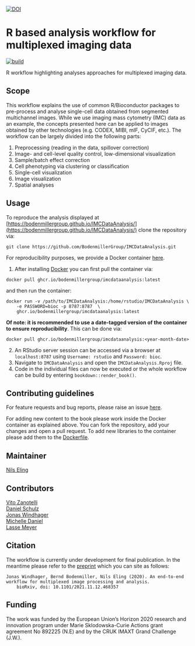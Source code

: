 [![DOI](https://zenodo.org/badge/DOI/10.5281/zenodo.6806449.svg)](https://doi.org/10.5281/zenodo.6806449)

# R based analysis workflow for multiplexed imaging data

<!-- badges: start -->
[![build](https://github.com/BodenmillerGroup/IMCDataAnalysis/actions/workflows/build.yml/badge.svg)](https://github.com/BodenmillerGroup/IMCDataAnalysis/actions/workflows/build.yml)
<!-- badges: end -->

R workflow highlighting analyses approaches for multiplexed imaging data.

## Scope


This workflow explains the use of common R/Bioconductor packages to pre-process and analyse single-cell data obtained from segmented multichannel images.
While we use imaging mass cytometry (IMC) data as an example, the concepts presented here can be applied to images obtained by other technologies (e.g. CODEX, MIBI, mIF, CyCIF, etc.).
The workflow can be largely divided into the following parts:

1. Preprocessing (reading in the data, spillover correction)
2. Image- and cell-level quality control, low-dimensional visualization
3. Sample/batch effect correction
4. Cell phenotyping via clustering or classification
5. Single-cell visualization
6. Image visualization
7. Spatial analyses

## Usage

To reproduce the analysis displayed at [https://bodenmillergroup.github.io/IMCDataAnalysis/](https://bodenmillergroup.github.io/IMCDataAnalysis/) clone the repository via:

```
git clone https://github.com/BodenmillerGroup/IMCDataAnalysis.git
```

For reproducibility purposes, we provide a Docker container [here](https://github.com/BodenmillerGroup/IMCDataAnalysis/pkgs/container/imcdataanalysis).

1. After installing [Docker](https://docs.docker.com/get-docker/) you can first pull the container via:

```
docker pull ghcr.io/bodenmillergroup/imcdataanalysis:latest
```

and then run the container:

```
docker run -v /path/to/IMCDataAnalysis:/home/rstudio/IMCDataAnalysis \
	-e PASSWORD=bioc -p 8787:8787  \
	ghcr.io/bodenmillergroup/imcdataanalysis:latest
```

**Of note: it is recommended to use a date-tagged version of the container to ensure reproducibility**. 
This can be done via:

```
docker pull ghcr.io/bodenmillergroup/imcdataanalysis:<year-month-date>
```

2. An RStudio server session can be accessed via a browser at `localhost:8787` using `Username: rstudio` and `Password: bioc`.  
3. Navigate to `IMCDataAnalysis` and open the `IMCDataAnalysis.Rproj` file.  
4. Code in the individual files can now be executed or the whole workflow can be build by entering `bookdown::render_book()`.

## Contributing guidelines

For feature requests and bug reports, please raise an issue [here](https://github.com/BodenmillerGroup/IMCDataAnalysis/issues).

For adding new content to the book please work inside the Docker container as explained above.
You can fork the repository, add your changes and open a pull request.
To add new libraries to the container please add them to the [Dockerfile](Dockerfile).

## Maintainer

[Nils Eling](https://github.com/nilseling)

## Contributors

[Vito Zanotelli](https://github.com/votti)  
[Daniel Schulz](https://github.com/SchulzDan)  
[Jonas Windhager](https://github.com/jwindhager)   
[Michelle Daniel](https://github.com/michdaniel)  
[Lasse Meyer](https://github.com/lassedochreden)

## Citation

The workflow is currently under development for final publication.
In the meantime please refer to the 
[preprint](https://www.biorxiv.org/content/10.1101/2021.11.12.468357v1) 
which you can site as follows:

```
Jonas Windhager, Bernd Bodenmiller, Nils Eling (2020). An end-to-end workflow for multiplexed image processing and analysis. 
    bioRxiv, doi: 10.1101/2021.11.12.468357
```

## Funding

The work was funded by the European Union’s Horizon 2020 research and innovation program under Marie Sklodowska-Curie Actions grant agreement No 892225 (N.E) and by the CRUK IMAXT Grand Challenge (J.W.).
